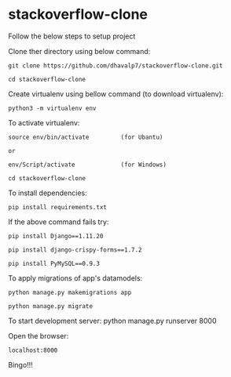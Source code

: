 # stackoverflow-clone
Follow the below steps to setup project

Clone ther directory using below command:

    git clone https://github.com/dhavalp7/stackoverflow-clone.git

    cd stackoverflow-clone

Create virtualenv using bellow command (to download virtualenv):

    python3 -m virtualenv env

To activate virtualenv:

    source env/bin/activate         (for Ubantu)

    or

    env/Script/activate             (for Windows)

    cd stackoverflow-clone

To install dependencies:

    pip install requirements.txt

If the above command fails try:

    pip install Django==1.11.20

    pip install django-crispy-forms==1.7.2

    pip install PyMySQL==0.9.3

To apply migrations of app's datamodels:

    python manage.py makemigrations app

    python manage.py migrate

To start development server:
    python manage.py runserver 8000

Open the browser:

    localhost:8000

Bingo!!!
